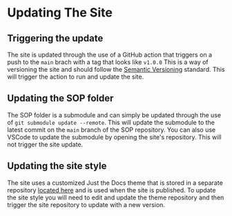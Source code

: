 # Updating The Site

## Triggering the update

The site is updated through the use of a GitHub action that triggers on a push to the `main` brach with a tag that looks like `v1.0.0` This is a way of versioning the site and should follow the [Semantic Versioning](https://semver.org/) standard. This will trigger the action to run and update the site.

## Updating the SOP folder

The SOP folder is a submodule and can simply be updated through the use of `git submodule update --remote`. This will update the submodule to the latest commit on the `main` branch of the SOP repository. You can also use VSCode to update the submodule by opening the site's repository. This will not trigger the site update.

## Updating the site style

The site uses a customized Just the Docs theme that is stored in a separate repository [located here](github.com/sci-Fi-Fantasy-Alliance/just-the-docs) and is used when the site is published. To update the site style you will need to edit and update the theme repository and then trigger the site repository to update with a new version.
